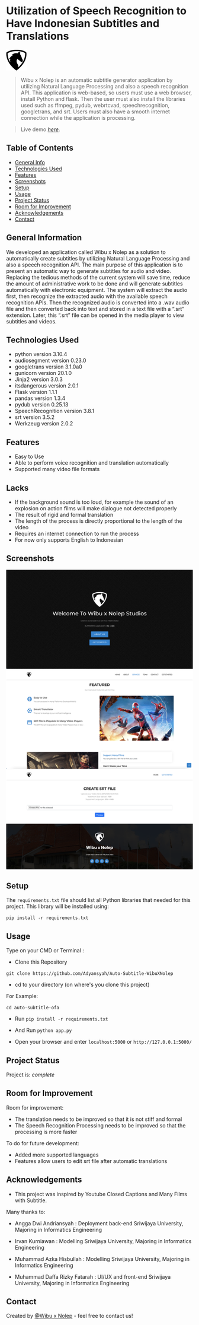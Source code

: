 # Utilization of Speech Recognition to Have Indonesian Subtitles and Translations
![Logo](./static/img/logo.png)
> Wibu x Nolep is an automatic subtitle generator application by utilizing Natural Language Processing and also a speech recognition API. This application is web-based, so users must use a web browser, install Python and flask. Then the user must also install the libraries used such as ffmpeg, pydub, webrtcvad, speechrecognition, googletrans, and srt. Users must also have a smooth internet connection while the application is processing.

> Live demo [_here_](https://auto-subtitle-ofa.herokuapp.com). <!-- If you have the project hosted somewhere, include the link here. -->

## Table of Contents
* [General Info](#general-information)
* [Technologies Used](#technologies-used)
* [Features](#features)
* [Screenshots](#screenshots)
* [Setup](#setup)
* [Usage](#usage)
* [Project Status](#project-status)
* [Room for Improvement](#room-for-improvement)
* [Acknowledgements](#acknowledgements)
* [Contact](#contact)
<!-- * [License](#license) -->


## General Information
We developed an application called Wibu x Nolep as a solution to automatically create subtitles by utilizing Natural Language Processing and also a speech recognition API. The main purpose of this application is to present an automatic way to generate subtitles for audio and video. Replacing the tedious methods of the current system will save time, reduce the amount of administrative work to be done and will generate subtitles automatically with electronic equipment. The system will extract the audio first, then recognize the extracted audio with the available speech recognition APIs. Then the recognized audio is converted into a .wav audio file and then converted back into text and stored in a text file with a “.srt” extension. Later, this “.srt” file can be opened in the media player to view subtitles and videos.
<!-- You don't have to answer all the questions - just the ones relevant to your project. -->


## Technologies Used
- python version 3.10.4
- audiosegment version 0.23.0
- googletrans version 3.1.0a0
- gunicorn version 20.1.0
- Jinja2 version 3.0.3
- itsdangerous version 2.0.1
- Flask version 1.1.1
- pandas version 1.3.4
- pydub version 0.25.13
- SpeechRecognition version 3.8.1
- srt version 3.5.2
- Werkzeug version 2.0.2


## Features
- Easy to Use
- Able to perform voice recognition and translation automatically
- Supported many video file formats

## Lacks
- If the background sound is too loud, for example the sound of an explosion on
  action films will make dialogue not detected properly
- The result of rigid and formal translation
- The length of the process is directly proportional to the length of the video
- Requires an internet connection to run the process
- For now only supports English to Indonesian


## Screenshots
![Example screenshot](./static/img/screenshots/home.png)
![Example screenshot](./static/img/screenshots/home-1.png)
![Example screenshot](./static/img/screenshots/srt.png)
<!-- If you have screenshots you'd like to share, include them here. -->


## Setup
The `requirements.txt` file should list all Python libraries that needed for this project.
This library will be installed using:

```
pip install -r requirements.txt
```

## Usage
Type on your CMD or Terminal :

- Clone this Repository

```
git clone https://github.com/Adyansyah/Auto-Subtitle-WibuXNolep
```

- cd to your directory (on where's you clone this project)

For Example:

  ```
  cd auto-subtitle-ofa
  ```

- Run `pip install -r requirements.txt`

- And Run `python app.py`

- Open your browser and enter `localhost:5000` or `http://127.0.0.1:5000/`


## Project Status
Project is: _complete_


## Room for Improvement

Room for improvement:
- The translation needs to be improved so that it is not stiff and formal
- The Speech Recognition Processing needs to be improved so that the processing is more faster

To do for future development:
- Added more supported languages
- Features allow users to edit srt file after automatic translations


## Acknowledgements
- This project was inspired by Youtube Closed Captions and Many Films with Subtitle.

Many thanks to:
- Angga Dwi Andriansyah : Deployment back-end
  Sriwijaya University, Majoring in Informatics Engineering

- Irvan Kurniawan : Modelling
  Sriwijaya University, Majoring in Informatics Engineering

- Muhammad Azka Hisbullah : Modelling
  Sriwijaya University, Majoring in Informatics Engineering

- Muhammad Daffa Rizky Fatarah : UI/UX and front-end
  Sriwijaya University, Majoring in Informatics Engineering


## Contact
Created by [@Wibu x Nolep](https://www.unsri.ac.id/) - feel free to contact us!


<!-- Optional -->
<!-- ## License -->
<!-- This project is open source and available under the [... License](). -->

<!-- You don't have to include all sections - just the one's relevant to your project -->
